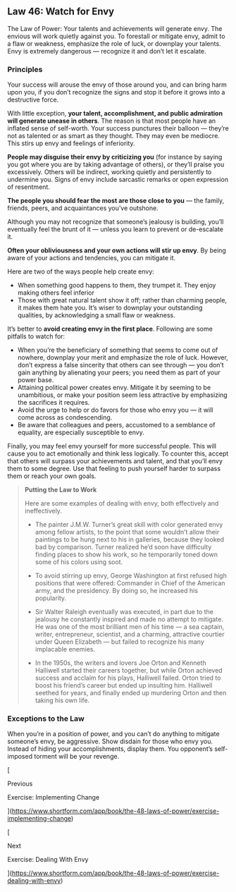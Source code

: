 ## Law 46: Watch for Envy

The Law of Power: Your talents and achievements will generate envy. The envious will work quietly against you. To forestall or mitigate envy, admit to a flaw or weakness, emphasize the role of luck, or downplay your talents. Envy is extremely dangerous — recognize it and don’t let it escalate.

### Principles

Your success will arouse the envy of those around you, and can bring harm upon you, if you don’t recognize the signs and stop it before it grows into a destructive force.

With little exception, **your talent, accomplishment, and public admiration will generate unease in others**. The reason is that most people have an inflated sense of self-worth. Your success punctures their balloon — they’re not as talented or as smart as they thought. They may even be mediocre. This stirs up envy and feelings of inferiority.

**People may disguise their envy by criticizing you** (for instance by saying you got where you are by taking advantage of others), or they’ll praise you excessively. Others will be indirect, working quietly and persistently to undermine you. Signs of envy include sarcastic remarks or open expression of resentment.

**The people you should fear the most are those close to you** — the family, friends, peers, and acquaintances you’ve outshone.

Although you may not recognize that someone’s jealousy is building, you’ll eventually feel the brunt of it — unless you learn to prevent or de-escalate it.

**Often your obliviousness and your own actions will stir up envy**. By being aware of your actions and tendencies, you can mitigate it.

Here are two of the ways people help create envy:

- When something good happens to them, they trumpet it. They enjoy making others feel inferior
- Those with great natural talent show it off; rather than charming people, it makes them hate you. It’s wiser to downplay your outstanding qualities, by acknowledging a small flaw or weakness.

It’s better to **avoid creating envy in the first place**. Following are some pitfalls to watch for:

- When you’re the beneficiary of something that seems to come out of nowhere, downplay your merit and emphasize the role of luck. However, don’t express a false sincerity that others can see through — you don’t gain anything by alienating your peers; you need them as part of your power base.
- Attaining political power creates envy. Mitigate it by seeming to be unambitious, or make your position seem less attractive by emphasizing the sacrifices it requires.
- Avoid the urge to help or do favors for those who envy you — it will come across as condescending.
- Be aware that colleagues and peers, accustomed to a semblance of equality, are especially susceptible to envy.

Finally, you may feel envy yourself for more successful people. This will cause you to act emotionally and think less logically. To counter this, accept that others will surpass your achievements and talent, and that you’ll envy them to some degree. Use that feeling to push yourself harder to surpass them or reach your own goals.

> **Putting the Law to Work**
> 
> Here are some examples of dealing with envy, both effectively and ineffectively.
> 
> - The painter J.M.W. Turner’s great skill with color generated envy among fellow artists, to the point that some wouldn’t allow their paintings to be hung next to his in galleries, because they looked bad by comparison. Turner realized he’d soon have difficulty finding places to show his work, so he temporarily toned down some of his colors using soot.
>     
> - To avoid stirring up envy, George Washington at first refused high positions that were offered: Commander in Chief of the American army, and the presidency. By doing so, he increased his popularity.
>     
> - Sir Walter Raleigh eventually was executed, in part due to the jealousy he constantly inspired and made no attempt to mitigate. He was one of the most brilliant men of his time — a sea captain, writer, entrepreneur, scientist, and a charming, attractive courtier under Queen Elizabeth — but failed to recognize his many implacable enemies.
>     
> - In the 1950s, the writers and lovers Joe Orton and Kenneth Halliwell started their careers together, but while Orton achieved success and acclaim for his plays, Halliwell failed. Orton tried to boost his friend’s career but ended up insulting him. Halliwell seethed for years, and finally ended up murdering Orton and then taking his own life.
>     

### Exceptions to the Law

When you’re in a position of power, and you can’t do anything to mitigate someone’s envy, be aggressive. Show disdain for those who envy you. Instead of hiding your accomplishments, display them. You opponent’s self-imposed torment will be your revenge.

[

Previous

Exercise: Implementing Change

](https://www.shortform.com/app/book/the-48-laws-of-power/exercise-implementing-change)

[

Next

Exercise: Dealing With Envy

](https://www.shortform.com/app/book/the-48-laws-of-power/exercise-dealing-with-envy)